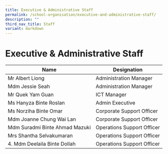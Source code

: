 ```yaml
---
title: Executive & Administrative Staff
permalink: /school-organisation/executive-and-administrative-staff/
description: ""
third_nav_title: Staff
variant: markdown
---
```

Executive &amp; Administrative Staff
================================


|Name |	Designation | 
| -------- | -------- |
|Mr Albert Liong | 	Administration Manager |
|Mdm Jessie Seah | 	Administration Manager |
|Mr Quek Yam Guan | 	ICT Manager |
|Ms Hanyza Binte Roslan | 	Admin Executive |
|Ms Norziha Binte Omar | 	Corporate Support Officer | 
|Mdm Joanne Chung Wai Lan | 	Corporate Support Officer | 
|Mdm Suradmi Binte Ahmad Mazuki | 	Operations Support Officer |
|Mrs Shantha Selvakumaran | 	Operations Support Officer |
|4.	Mdm Deelaila Binte Dollah       | 	Operations Support Officer |